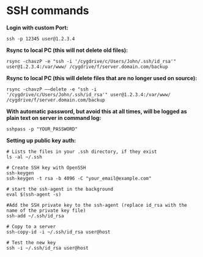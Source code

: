 # SSH commands


**Login with custom Port:**

	ssh -p 12345 user@1.2.3.4


**Rsync to local PC (this will not delete old files):**

	rsync -chavzP -e "ssh -i '/cygdrive/c/Users/John/.ssh/id_rsa'" user@1.2.3.4:/var/www/ /cygdrive/f/server.domain.com/backup


**Rsync to local PC (this will delete files that are no longer used on source):**
	
	rsync -chavzP ––delete -e "ssh -i '/cygdrive/c/Users/John/.ssh/id_rsa'" user@1.2.3.4:/var/www/ /cygdrive/f/server.domain.com/backup


**With automatic password, but avoid this at all times, will be logged as plain text on server in command log:**

	sshpass -p "YOUR_PASSWORD"


**Setting up public key auth:**

	# Lists the files in your .ssh directory, if they exist
	ls -al ~/.ssh
	
	# Create SSH key with OpenSSH
	ssh-keygen
	ssh-keygen -t rsa -b 4096 -C "your_email@example.com"

	# start the ssh-agent in the background
	eval $(ssh-agent -s)

	#Add the SSH private key to the ssh-agent (replace id_rsa with the name of the private key file)
	ssh-add ~/.ssh/id_rsa

	# Copy to a server
	ssh-copy-id -i ~/.ssh/id_rsa user@host

	# Test the new key 
	ssh -i ~/.ssh/id_rsa user@host
